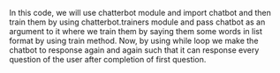 In this code, we will use chatterbot module and import chatbot and then train them by using chatterbot.trainers module  and pass chatbot as an argument to it where we train them by saying them some words in list format by using train method. Now, by using while loop we make the chatbot to response again and again such that it can response every question of the user after completion of first question.
